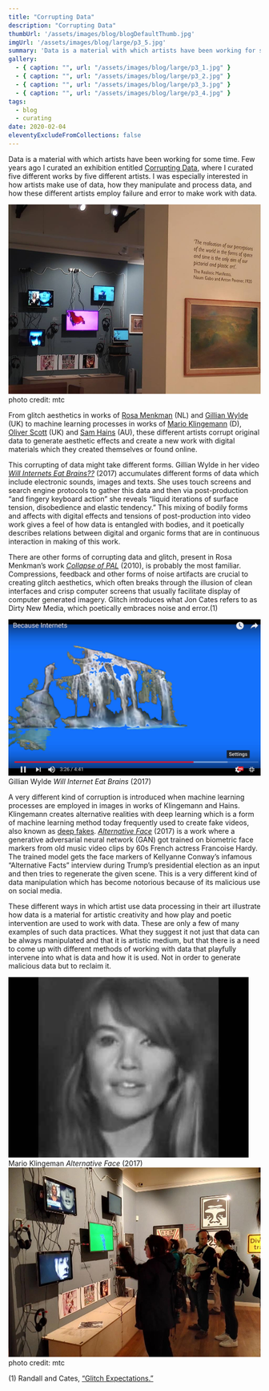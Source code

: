 ```yaml
---
title: "Corrupting Data"
description: "Corrupting Data"
thumbUrl: '/assets/images/blog/blogDefaultThumb.jpg'
imgUrl: '/assets/images/blog/large/p3_5.jpg'
summary: 'Data is a material with which artists have been working for some time. Few years ago I curated an exhibition entitled Corrupting Data where I curated five different works by five different artists. I was especially interested in how artists make use of data, how they manipulate and process data, and how these different artists employ failure and error to make work with data.'
gallery:
  - { caption: "", url: "/assets/images/blog/large/p3_1.jpg" }
  - { caption: "", url: "/assets/images/blog/large/p3_2.jpg" }
  - { caption: "", url: "/assets/images/blog/large/p3_3.jpg" }
  - { caption: "", url: "/assets/images/blog/large/p3_4.jpg" }
tags:
  - blog
  - curating
date: 2020-02-04
eleventyExcludeFromCollections: false
---
```



Data is a material with which artists have been working for some time. Few years ago I curated an exhibition entitled [Corrupting Data](https://crptngdata.tumblr.com/), where I curated five different works by five different artists. I was especially interested in how artists make use of data, how they manipulate and process data, and how these different artists employ failure and error to make work with data.

<div class="columnImage">
  <img src="/assets/images/blog/large/p3_1.jpg"/>
  <div class="photoCreditNew">photo credit: mtc</div>
</div>

From glitch aesthetics in works of [Rosa Menkman](https://en.wikipedia.org/wiki/Rosa_Menkman) (NL) and [Gillian Wylde](https://www.falmouth.ac.uk/staff/gillian-wylde) (UK) to machine learning processes in works of [Mario Klingemann](https://en.wikipedia.org/wiki/Mario_Klingemann) (D), [Oliver Scott](http://cat.koept.net/) (UK) and [Sam Hains](http://samhains.com/) (AU), these different artists corrupt original data to generate aesthetic effects and create a new work with digital materials which they created themselves or found online.

This corrupting of data might take different forms. Gillian Wylde in her video [*Will Internets Eat Brains??*](https://www.youtube.com/watch?v=lPJBzBm7YMo) (2017) accumulates different forms of data which include electronic sounds, images and texts. She uses touch screens and search engine protocols to gather this data and then via post-production “and fingery keyboard action” she reveals “liquid iterations of surface tension, disobedience and elastic tendency.” This mixing of bodily forms and affects with digital effects and tensions of post-production into video work gives a feel of how data is entangled with bodies, and it poetically describes relations between digital and organic forms that are in continuous interaction in making of this work. 

There are other forms of corrupting data and glitch, present in Rosa Menkman’s work [*Collapse of PAL*](https://www.youtube.com/watch?v=5-XVkI1z1m8) (2010), is probably the most familiar. Compressions, feedback and other forms of noise artifacts are crucial to creating glitch aesthetics, which often breaks through the illusion of clean interfaces and crisp computer screens that usually facilitate display of computer generated imagery. Glitch introduces what Jon Cates refers to as Dirty New Media, which poetically embraces noise and error.(1)

<div class="columnImage">
  <img src="/assets/images/blog/large/p3_2.jpg"/>
  <div class="photoCreditNew">Gillian Wylde <i>Will Internet Eat Brains</i> (2017)</div>
</div>

A very different kind of corruption is introduced when machine learning processes are employed in images in works of Klingemann and Hains. Klingemann creates alternative realities with deep learning which is a form of machine learning method today frequently used to create fake videos, also known as [deep fakes](https://en.wikipedia.org/wiki/Deepfake). [*Alternative Face*](https://www.youtube.com/watch?v=af_9LXhcebY) (2017) is a work where a generative adversarial neural network (GAN) got trained on biometric face markers from old music video clips by 60s French actress Francoise Hardy. The trained model gets the face markers of Kellyanne Conway’s infamous “Alternative Facts” interview during Trump’s presidential election as an input and then tries to regenerate the given scene. This is a very different kind of data manipulation which has become notorious because of its malicious use on social media.

These different ways in which artist use data processing in their art illustrate how data is a material for artistic creativity and how play and poetic intervention are used to work with data. These are only a few of many examples of such data practices. What they suggest it not just that data can be always manipulated and that it is artistic medium, but that there is a need to come up with different methods of working with data that playfully intervene into what is data and how it is used. Not in order to generate malicious data but to reclaim it. 

<div class="fullWidthHalfImage">
  <div class='imgWrap left'>
    <img src="/assets/images/blog/large/p3_3.jpg">
    <div class="photoCreditNew">Mario Klingeman <i>Alternative Face</i> (2017)</div>
  </div>
  <div class='imgWrap right'>
    <img src="/assets/images/blog/large/p3_4.jpg">
    <div class="photoCreditNew">photo credit: mtc</div>
  </div>
</div>


(1) Randall and Cates, [“Glitch Expectations.”](https://hyperallergic.com/134709/glitch-expectations-a-conversation-with-jon-cates/)